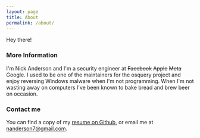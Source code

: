 ```yaml
---
layout: page
title: About
permalink: /about/
---
```


Hey there!

### More Information

I'm Nick Anderson and I'm a security engineer at ~~Facebook~~ ~~Apple~~ ~~Meta~~ Google. I
used to be one of the maintainers for the osquery project and enjoy reversing
Windows malware when I'm not programming. When I'm not wasting away on computers
I've been known to bake bread and brew beer on occasion.

### Contact me

You can find a copy of my [resume on Github](https://github.com/muffins/resume/blob/master/resume_full_cv.pdf), or email me at [nanderson7@gmail.com](mailto:nanderson7@gmail.com).